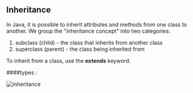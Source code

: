 ## Inheritance
In Java, it is possible to inherit attributes and methods from one class to another. We group the "inheritance concept" into two categories:

1. subclass (child) - the class that inherits from another class
2. superclass (parent) - the class being inherited from

To inherit from a class, use the **extends** keyword.

####types :

![inheritance](https://sp-ao.shortpixel.ai/client/to_avif,q_glossy,ret_img,w_1024/https://simplesnippets.tech/wp-content/uploads/2018/04/java-types-of-inheritance-1024x670.jpg)
